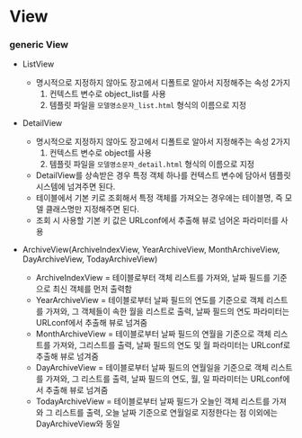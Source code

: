 # View

### generic View

+ ListView
	+ 명시적으로 지정하지 않아도 장고에서 디폴트로 알아서 지정해주는 속성 2가지
		1. 컨텍스트 변수로 object_list를 사용
		2. 템플릿 파일을 `모델명소문자_list.html` 형식의 이름으로 지정

+ DetailView
	+ 명시적으로 지정하지 않아도 장고에서 디폴트로 알아서 지정해주는 속성 2가지
		1. 컨텍스트 변수로 object를 사용
		2. 템플릿 파일을 `모델명소문자_detail.html` 형식의 이름으로 지정
	+ DetailView를 상속받은 경우 특정 객체 하나를 컨텍스트 변수에 담아서 템플릿 시스템에 넘겨주면 된다.
	+ 테이블에서 기본 키로 조회해서 특정 객체를 가져오는 경우에는 테이블명, 즉 모델 클래스명만 지정해주면 된다.
	+ 조회 시 사용할 기본 키 값은 URLconf에서 추출해 뷰로 넘어온 파라미터를 사용		

+ ArchiveView(ArchiveIndexView, YearArchiveView, MonthArchiveView, DayArchiveView, TodayArchiveView)
	+ ArchiveIndexView = 테이블로부터 객체 리스트를 가져와, 날짜 필드를 기준으로 최신 객체를 먼저 출력함
	+ YearArchiveView = 테이블로부터 날짜 필드의 연도를 기준으로 객체 리스트를 가져와, 그 객체들이 속한 월을 리스트로 출력, 날짜 필드의 연도 파라미터는 URLconf에서 추출해 뷰로 넘겨줌
	+ MonthArchiveView = 테이블로부터 날짜 필드의 연월을 기준으로 객체 리스트를 가져와, 그리스트를 출력, 날짜 필드의 연도 및 월 파라미터는 URLconf로 추출해 뷰로 넘겨줌
	+ DayArchiveView = 테이블로부터 날짜 필드의 연월일을 기준으로 객체 리스트를 가져와, 그 리스트를 출력, 날짜 필드의 연도, 월, 일 파라미터는 URLconf에서 추출해 뷰로 넘겨줌
	+ TodayArchiveView = 테이블로부터 날짜 필드가 오늘인 객체 리스트를 가져와 그 리스트를 출력, 오늘 날짜 기준으로 연월일로 지정한다는 점 이외에는 DayArchiveView와 동일
